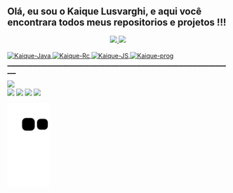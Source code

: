 
## Olá, eu sou o Kaique Lusvarghi, e aqui você encontrara todos meus repositorios e projetos !!!


<div align="center">
  <a href="https://github.com/kaiquelusvarghi">
  <img height="180em" src="https://github-readme-stats.vercel.app/api?username=kaiquelusvarghi&show_icons=true&theme=dark&include_all_commits=true&count_private=true"/>
  <img height="180em" src="https://github-readme-stats.vercel.app/api/top-langs/?username=kaiquelusvarghi&layout=compact&langs_count=7&theme=dark"/>
</div>
<div style="display: inline_block"><br>
  <img align="center" alt="Kaique-Java" height="30" width="40" src="https://cdn.jsdelivr.net/gh/devicons/devicon/icons/java/java-original.svg">
  <img align="center" alt="Kaique-Rc" height="30" width="40" src="https://cdn.jsdelivr.net/gh/devicons/devicon/icons/react/react-original-wordmark.svg">
  <img align="center" alt="Kaique-JS" height="30" width="40" src="https://cdn.jsdelivr.net/gh/devicons/devicon/icons/javascript/javascript-original.svg">
  
  <img align="center" alt="Kaique-prog" src="https://www.alura.com.br/artigos/assets/hello-world-em-varias-linguagens/imagem1.gif">
</div>
_________________________________________________________________________________
<div> 
  
  <a href="https://www.instagram.com/lusvarghi_19/?next=%2F" target="_blank"><img src="https://img.shields.io/badge/-Instagram-%23E4405F?style=for-the-badge&logo=instagram&logoColor=white" target="_blank"></a> 	
 <a href="[Kaique Lusvarghi#3473](https://discord.gg/BJQD2mFh)" target="_blank"><img src="https://img.shields.io/badge/Discord-7289DA?style=for-the-badge&logo=discord&logoColor=white" target="_blank"></a>   <a href = "malito:contatorakaiqueolusvarghi@gmail.com"><img src="https://img.shields.io/badge/-Gmail-%23333?style=for-the-badge&logo=gmail&logoColor=white" target="_blank"></a>   <a href = "https://pt.quora.com/profile/Kaique-Lusvarghi"><img src="https://img.shields.io/badge/Quora-%23B92B27.svg?&style=for-the-badge&logo=Quora&logoColor=white" target="_blank"></a>    <a href="https://www.linkedin.com/in/kaique-lusvarghi-02a4841ba/" target="_blank"><img src="https://img.shields.io/badge/-LinkedIn-%230077B5?style=for-the-badge&logo=linkedin&logoColor=white" target="_blank"></a> 
 
  ![Snake animation](https://github.com/KaiqueLusvarghi/KaiqueLusvarghi/blob/output/github-contribution-grid-snake.svg)
 
</div>
